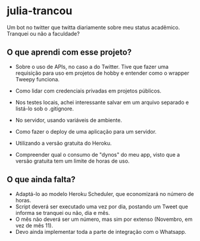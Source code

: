 # julia-trancou
Um bot no twitter que twitta diariamente sobre meu status acadêmico. Tranquei ou não a faculdade?

## O que aprendi com esse projeto?
- Sobre o uso de APIs, no caso a do Twitter. Tive que fazer uma requisição para uso em projetos de hobby e entender como o wrapper Tweepy funciona.

- Como lidar com credenciais privadas em projetos públicos.
-  Nos testes locais, achei interessante salvar em um arquivo separado e listá-lo sob o .gitignore.
-  No servidor, usando variáveis de ambiente.

- Como fazer o deploy de uma aplicação para um servidor.
-  Utilizando a versão gratuita do Heroku.
-  Compreender qual o consumo de "dynos" do meu app, visto que a versão gratuita tem um limite de horas de uso.

## O que ainda falta?
- Adaptá-lo ao modelo Heroku Scheduler, que economizará no número de horas.
- Script deverá ser executado uma vez por dia, postando um Tweet que informa se tranquei ou não, dia e mês.
- O mês não deverá ser um número, mas sim por extenso (Novembro, em vez de mês 11).
- Devo ainda implementar toda a parte de integração com o Whatsapp.
